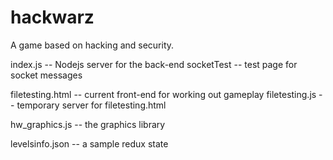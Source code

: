 # hackwarz
A game based on hacking and security.

index.js -- Nodejs server for the back-end
socketTest -- test page for socket messages

filetesting.html -- current front-end for working out gameplay
filetesting.js -- temporary server for filetesting.html

hw_graphics.js -- the graphics library

levelsinfo.json -- a sample redux state
